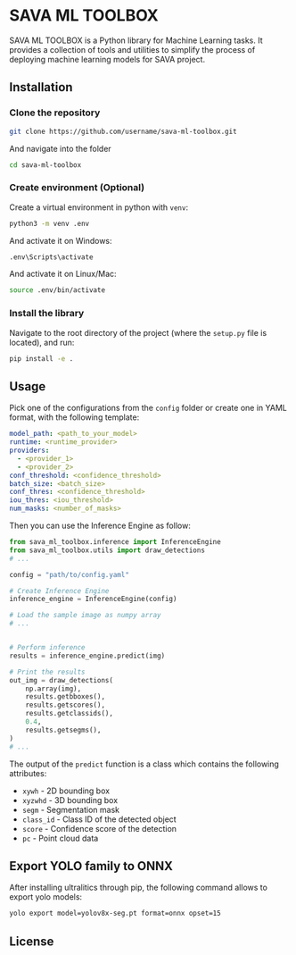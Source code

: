 # SAVA ML TOOLBOX

SAVA ML TOOLBOX is a Python library for Machine Learning tasks. It provides a collection of tools and utilities to simplify the process of deploying machine learning models for SAVA project.

## Installation

### Clone the repository

```bash
git clone https://github.com/username/sava-ml-toolbox.git
```
And navigate into the folder
```bash
cd sava-ml-toolbox
```

### Create environment (Optional)

Create a virtual environment in python with `venv`:
```bash
python3 -m venv .env
``` 
And activate it on Windows:
```bash 
.env\Scripts\activate 
```
And activate it on Linux/Mac:
```bash 
source .env/bin/activate 
```
### Install the library
Navigate to the root directory of the project (where the `setup.py` file is located), and run:
```bash 
pip install -e .
```
## Usage
Pick one of the configurations from the `config` folder or create one in YAML format, with the following template:

```yaml
model_path: <path_to_your_model>
runtime: <runtime_provider>
providers:
  - <provider_1>
  - <provider_2>
conf_threshold: <confidence_threshold>
batch_size: <batch_size>
conf_thres: <confidence_threshold>
iou_thres: <iou_threshold>
num_masks: <number_of_masks>
```

Then you can use the Inference Engine as follow:
```python
from sava_ml_toolbox.inference import InferenceEngine
from sava_ml_toolbox.utils import draw_detections
# ...

config = "path/to/config.yaml"

# Create Inference Engine
inference_engine = InferenceEngine(config)

# Load the sample image as numpy array
# ...


# Perform inference
results = inference_engine.predict(img)

# Print the results
out_img = draw_detections(
    np.array(img),
    results.getbboxes(),
    results.getscores(),
    results.getclassids(),
    0.4,
    results.getsegms(),
)
# ...
```

The output of the `predict` function is a class which contains the following attributes:

- `xywh` - 2D bounding box
- `xyzwhd` - 3D bounding box
- `segm` - Segmentation mask
- `class_id`  - Class ID of the detected object
- `score` - Confidence score of the detection
- `pc`  - Point cloud data

## Export YOLO family to ONNX

After installing ultralitics through pip, the following command allows to export yolo models:
```bash
yolo export model=yolov8x-seg.pt format=onnx opset=15
```


## License

